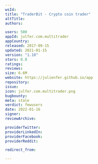 ```yaml
---
wsId: 
title: "TraderBit - Crypto coin trader"
altTitle: 
authors:

users: 500
appId: julfer.com.multitrader
appCountry: 
released: 2017-09-15
updated: 2021-01-15
version: "1.10"
stars: 0.0
ratings: 
reviews: 
size: 6.6M
website: https://julienfer.github.io/app
repository: 
issue: 
icon: julfer.com.multitrader.png
bugbounty: 
meta: stale
verdict: fewusers
date: 2022-01-16
signer: 
reviewArchive:

providerTwitter: 
providerLinkedIn: 
providerFacebook: 
providerReddit: 

redirect_from:

---
```


